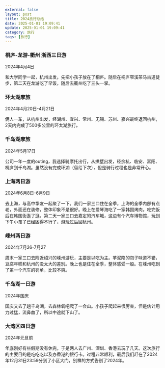 ```yaml
---
external: false
layout: post
title: 2024旅行总结
date: 2025-01-01 19:09:41
update: 2025-01-01 19:09:41
category: 旅行
tags: [旅行]
---
```


### 桐庐-龙游-衢州 浙西三日游

2024年4月4日

和大学同学一起，杭州出发，先把小孩子放在了桐庐。随后在桐庐窄溪茶马古道徒步，第二天在龙游吃了早饭，随后去衢州吃了三头一掌。

### 环太湖摩旅

2024年4月20日-4月21日

俩人一车，从杭州出发，经湖州、宜兴、常州、无锡、苏州、嘉兴最终返回杭州，2天内完成了500多公里的环太湖旅行。

### 千岛湖摩旅

2024年5月17日

公司一年一度的outing，我选择骑摩托出行，从拱墅出发，经余杭、临安、富阳、桐庐到千岛湖。虽然没有完成环湖（留给下次），但是骑行过程也是非常开心。

### 上海两日游

2024年6月8日-6月9日

去上海，与高中挚友一起聚了一下。我们一家三口住在全季，上海的全季内部有点老，外面还在装修，整体印象不是很好。晚上在爱琴海吃了一家韩国烤肉，吃完饭后在韩国街逛了逛。第二天一家三口去嘉定的汽车城，这边有个汽车博物馆，玩到下午小孩子已经困得不行了，游玩过后回杭州。

### 嵊州两日游

2024年7月26-7月27

周末一家三口去附近绍兴的嵊州游玩，主要是以吃为主。芋泥陷的包子味道不错，豆腐年糕和杭州的没太大的差别。晚上也是住在全季，整体感受一般。在嵊州吃到了第一个汽车的罚单，比较不爽。

### 千岛湖一日游

2024年国庆

国庆又去了趟千岛湖，去森林氧吧爬了一会山。小孩子爬起来很厉害，但是估计用力过猛，流鼻血了，所以中途就下山了。

### 大湾区四日游

2024年元旦前

年底刚好有些假期没有休完，于是两人去广州、深圳、香港去玩了几天。这次旅行的主要目的是吃吃吃以及办香港的银行卡。过程非常顺利，最后我们赶在了2024年12月31日23:59分到了小区大门，别样的方式告别了2024年。